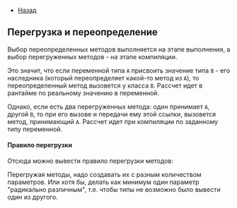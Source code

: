 - [Назад](/./java.md)

## Перегрузка и переопределение

Выбор переопределенных методов выполняется на этапе выполнения, а выбор перегруженных методов - на этапе компиляции.

Это значит, что если переменной типа `A` присвоить значение типа `B` - его наследника (который переопределяет какой-то метод из `A`), то переопределенный метод вызовется у класса `B`. Рассчет идет в рантайме по реальному значению в переменной.

Однако, если есть два перегруженных метода: один принимает `A`, другой `B`, то при его вызове и передачи ему этой ссылки, вызовется метод, принимающий `A`. Рассчет идет при компиляции по заданному типу переменной.

#### Правило перегрузки

Отсюда можно вывести правило перегрузки методов:

Перегружая методы, надо создавать их с разным количеством параметров. Или хотя бы, делать как минимум один параметр "радикально различным", т.е. чтобы типы не возможно было вывести один из другого.
